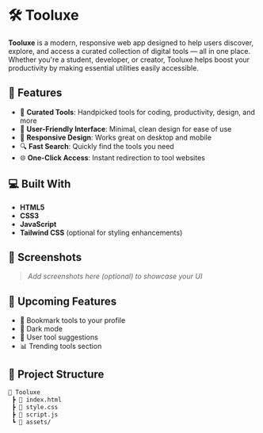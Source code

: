 # 🛠️ Tooluxe

**Tooluxe** is a modern, responsive web app designed to help users discover, explore, and access a curated collection of digital tools — all in one place. Whether you're a student, developer, or creator, Tooluxe helps boost your productivity by making essential utilities easily accessible.

## 🌟 Features

- 🚀 **Curated Tools**: Handpicked tools for coding, productivity, design, and more
- 🎯 **User-Friendly Interface**: Minimal, clean design for ease of use
- 📱 **Responsive Design**: Works great on desktop and mobile
- 🔍 **Fast Search**: Quickly find the tools you need
- 🌐 **One-Click Access**: Instant redirection to tool websites

## 💻 Built With

- **HTML5**
- **CSS3**
- **JavaScript**
- **Tailwind CSS** (optional for styling enhancements)

## 📸 Screenshots

> _Add screenshots here (optional) to showcase your UI_

## 🚧 Upcoming Features

- 🔖 Bookmark tools to your profile  
- 🌙 Dark mode  
- 📝 User tool suggestions  
- 📊 Trending tools section  

## 📂 Project Structure

```bash
📁 Tooluxe
 ┣ 📄 index.html
 ┣ 📄 style.css
 ┣ 📄 script.js
 ┗ 📁 assets/
